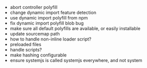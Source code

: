 - abort controller polyfill
- change dynamic import feature detection
- use dynamic import polyfill from npm
- fix dynamic import polyfill blob bug
- make sure all default polyfills are available, or easily installable
- update sourcemap path
- how to handle non-inline loader script?
- preloaded files
- handle scripts?
- make hashing configurable
- ensure systemjs is called systemjs everywhere, and not system